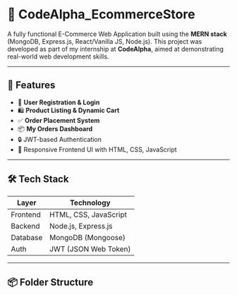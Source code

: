 # 🛒 CodeAlpha_EcommerceStore

A fully functional E-Commerce Web Application built using the **MERN stack** (MongoDB, Express.js, React/Vanilla JS, Node.js). This project was developed as part of my internship at **CodeAlpha**, aimed at demonstrating real-world web development skills.

---

## 🚀 Features

- 🧾 **User Registration & Login**
- 🛍️ **Product Listing & Dynamic Cart**
- ✅ **Order Placement System**
- 📦 **My Orders Dashboard**
- 🔒 JWT-based Authentication
- 🎨 Responsive Frontend UI with HTML, CSS, JavaScript

---

## 🛠️ Tech Stack

| Layer      | Technology         |
|------------|--------------------|
| Frontend   | HTML, CSS, JavaScript |
| Backend    | Node.js, Express.js |
| Database   | MongoDB (Mongoose)  |
| Auth       | JWT (JSON Web Token) |

---

## 📦 Folder Structure

